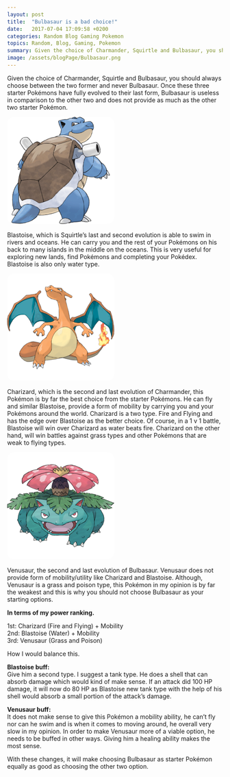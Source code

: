 ```yaml
---
layout: post
title:  "Bulbasaur is a bad choice!"
date:   2017-07-04 17:09:58 +0200
categories: Random Blog Gaming Pokemon
topics: Random, Blog, Gaming, Pokemon
summary: Given the choice of Charmander, Squirtle and Bulbasaur, you should always choose between the two former and never Bulbasaur...
image: /assets/blogPage/Bulbasaur.png
---
```

Given the choice of Charmander, Squirtle and Bulbasaur, you should always choose between the two former and never Bulbasaur. Once these three starter Pokémons have fully evolved to their last form, Bulbasaur is useless in comparison to the other two and does not provide as much as the other two starter Pokémon.

<img class="cityImage" src="/assets/blogPage/Blastoise.png" style="text-align:center;border-radius:15px;">

Blastoise, which is Squirtle’s last and second evolution is able to swim in rivers and oceans.
He can carry you and the rest of your Pokémons on his back to many islands in the middle on the oceans. This is very useful for exploring new lands, find Pokémons and completing your Pokédex. 
Blastoise is also only water type.

<img class="cityImage" src="/assets/blogPage/Charizard.png" style="text-align:center;border-radius:15px;">

Charizard, which is the second and last evolution of Charmander, this Pokémon is by far the best choice from the starter Pokémons. He can fly and similar Blastoise, provide a form of mobility by carrying you and your Pokémons around the world.
Charizard is a two type. Fire and Flying and has the edge over Blastoise as the better choice. 
Of course, in a 1 v 1 battle, Blastoise will win over Charizard as water beats fire. Charizard on the other hand, will win battles against grass types and other Pokémons that are weak to flying types.

<img class="cityImage" src="/assets/blogPage/Venusaur.png" style="text-align:center;border-radius:15px;">

Venusaur, the second and last evolution of Bulbasaur. Venusaur does not provide form of mobility/utility like Charizard and Blastoise. Although, Venusaur is a grass and poison type, this Pokémon in my opinion is by far the weakest and this is why you should not choose Bulbasaur as your starting options.

<strong>In terms of my power ranking.</strong><br>

1st: Charizard (Fire and Flying) + Mobility <br>
2nd: Blastoise (Water) + Mobility <br>
3rd: Venusaur (Grass and Poison) <br>

How I would balance this.

<strong>Blastoise buff:</strong><br>
Give him a second type. I suggest a tank type. He does a shell that can absorb damage which would kind of make sense. If an attack did 100 HP damage, it will now do 80 HP as Blastoise new tank type with the help of his shell would absorb a small portion of the attack’s damage.

 <strong>Venusaur buff:</strong><br>
It does not make sense to give this Pokémon a mobility ability, he can’t fly nor can he swim and is when it comes to moving around, he overall very slow in my opinion. In order to make Venusaur more of a viable option, he needs to be buffed in other ways. Giving him a healing ability makes the most sense.

With these changes, it will make choosing Bulbasaur as starter Pokémon equally as good as choosing the other two option. 